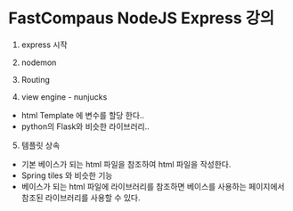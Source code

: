 # FastCompaus NodeJS Express 강의

1. express 시작

2. nodemon

3. Routing

4. view engine - nunjucks

- html Template 에 변수를 할당 한다..
- python의 Flask와 비슷한 라이브러리..

5. 템플릿 상속

- 기본 베이스가 되는 html 파일을 참조하여 html 파일을 작성한다.
- Spring tiles 와 비슷한 기능
- 베이스가 되는 html 파일에 라이브러리를 참조하면 베이스를 사용하는 페이지에서 참조된 라이브러리를 사용할 수 있다.

